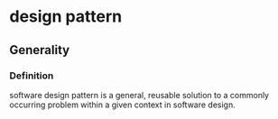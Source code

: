 # design pattern
## Generality
### Definition
software design pattern is a general, reusable solution to a commonly occurring problem within a given context in software design.
